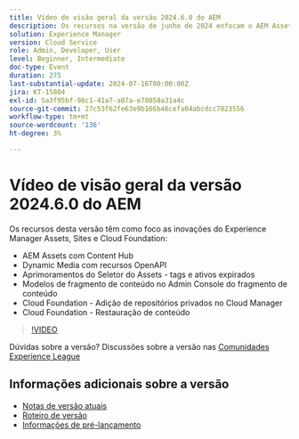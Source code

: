 ```yaml
---
title: Vídeo de visão geral da versão 2024.6.0 do AEM
description: Os recursos na versão de junho de 2024 enfocam o AEM Assets com Content Hub, o Dynamic Media com recursos OpenAPI, aprimoramentos do seletor de Assets - tags e ativos expirados, Modelos de fragmento de conteúdo no Admin Console de fragmento de conteúdo, Cloud Foundation - Adição de repositórios privados no Cloud Manager e Cloud Foundation - Restauração de conteúdo.
solution: Experience Manager
version: Cloud Service
role: Admin, Developer, User
level: Beginner, Intermediate
doc-type: Event
duration: 275
last-substantial-update: 2024-07-16T00:00:00Z
jira: KT-15804
exl-id: 5a3f95bf-98c1-41a7-a07a-e78058a31a4c
source-git-commit: 27c53f62fe63e9b166b46cefa04abcdcc7823556
workflow-type: tm+mt
source-wordcount: '136'
ht-degree: 3%

---
```


# Vídeo de visão geral da versão 2024.6.0 do AEM

Os recursos desta versão têm como foco as inovações do Experience Manager Assets, Sites e Cloud Foundation:

* AEM Assets com Content Hub
* Dynamic Media com recursos OpenAPI
* Aprimoramentos do Seletor do Assets - tags e ativos expirados
* Modelos de fragmento de conteúdo no Admin Console do fragmento de conteúdo
* Cloud Foundation - Adição de repositórios privados no Cloud Manager
* Cloud Foundation - Restauração de conteúdo

>[!VIDEO](https://video.tv.adobe.com/v/3430779/?learn=on)


Dúvidas sobre a versão?  Discussões sobre a versão nas [Comunidades Experience League](https://adobe.ly/47dj9Wj)

## Informações adicionais sobre a versão

* [Notas de versão atuais](https://experienceleague.adobe.com/docs/experience-manager-cloud-service/content/release-notes/home.html?lang=pt-BR)
* [Roteiro de versão](https://experienceleague.adobe.com/docs/experience-manager-release-information/aem-release-updates/update-releases-roadmap.html?lang=pt-BR)
* [Informações de pré-lançamento](https://experienceleague.adobe.com/docs/experience-manager-cloud-service/content/release-notes/prerelease.html)
